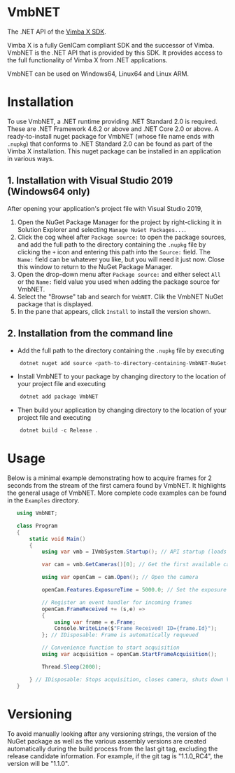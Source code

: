 
# VmbNET

The .NET API of the [Vimba X SDK](https://www.alliedvision.com).

Vimba X is a fully GenICam compliant SDK and the successor of Vimba. VmbNET is the .NET API that is
provided by this SDK. It provides access to the full functionality of Vimba X from .NET applications.

VmbNET can be used on Windows64, Linux64 and Linux ARM.

# Installation

To use VmbNET, a .NET runtime providing .NET Standard 2.0 is required.
These are .NET Framework 4.6.2 or above and .NET Core 2.0 or above.
A ready-to-install nuget package
for VmbNET (whose file name ends with `.nupkg`) that conforms to .NET Standard 2.0
can be found as part of the Vimba X installation.
This nuget package can be installed in an application in various ways.

## 1. Installation with Visual Studio 2019 (Windows64 only)

After opening your application's project file with Visual Studio 2019,
1. Open the NuGet Package Manager for the project by right-clicking it in Solution Explorer
and selecting `Manage NuGet Packages...`.
2. Click the cog wheel after `Package source:` to open the 
package sources, and add the full path to the directory containing the `.nupkg` file
by clicking the `+` icon and entering this path into the `Source:` field.
The `Name:` field can be whatever you like, but you will need it just now.
Close this window to return to the NuGet Package Manager.
3. Open the drop-down menu after `Package source:` and either select `All` or the `Name:` field value you used
when adding the package source for VmbNET.
4. Select the "Browse" tab and search for `VmbNET`.
Clik the VmbNET NuGet package that is displayed.
5. In the pane that appears, click `Install` to install the version shown.

## 2. Installation from the command line

* Add the full path to the directory containing the `.nupkg` file by executing

```C#
    dotnet nuget add source <path-to-directory-containing-VmbNET-NuGet-package> -n <user-chosen-name-for-this-package-source>
```

* Install VmbNET to your package by changing directory to the location of your project file and executing

```C#
    dotnet add package VmbNET
```

* Then build your application by changing directory to the location of your project file and executing

```C#
    dotnet build -c Release .
```

# Usage

Below is a minimal example demonstrating how to acquire frames for 2 seconds from the stream of the first camera found by VmbNET. It
highlights the general usage of VmbNET. More complete code examples can be found in the `Examples`
directory.

```C#
   using VmbNET;

   class Program
   {
       static void Main()
       {
           using var vmb = IVmbSystem.Startup(); // API startup (loads transport layers)

           var cam = vmb.GetCameras()[0]; // Get the first available camera

           using var openCam = cam.Open(); // Open the camera 

           openCam.Features.ExposureTime = 5000.0; // Set the exposure time value 

           // Register an event handler for incoming frames
           openCam.FrameReceived += (s,e) => 
           {
               using var frame = e.Frame;
               Console.WriteLine($"Frame Received! ID={frame.Id}");
           }; // IDisposable: Frame is automatically requeued

           // Convenience function to start acquisition
           using var acquisition = openCam.StartFrameAcquisition(); 

           Thread.Sleep(2000);

       } // IDisposable: Stops acquisition, closes camera, shuts down Vimba X
   }
```

# Versioning

To avoid manually looking after any versioning strings,
the version of the NuGet package as well as the various assembly versions
are created automatically during the build process from the last git tag,
excluding the release candidate information.
For example, if the git tag is "1.1.0_RC4", the version will be "1.1.0".

